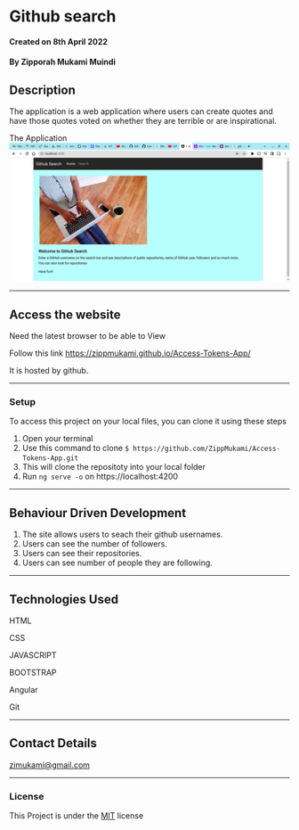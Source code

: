 # Github search


#### Created on 8th April 2022
#### By Zipporah Mukami Muindi

## Description 
The application is a web application where users can create quotes and have those quotes voted on whether they are terrible or are inspirational. 



The Application
![Preview](./src/assets/Screenshot%20from%202022-04-20%2005-35-58.png)

---

## Access the website
Need the latest browser to be able to View

Follow this link https://zippmukami.github.io/Access-Tokens-App/

It is hosted by github.

---

### Setup
To access this project on your local files, you can clone it using these steps
1. Open your terminal
1. Use this command to clone `$ https://github.com/ZippMukami/Access-Tokens-App.git`
1. This will clone the repositoty into your local folder
1. Run `ng serve -o` on https://localhost:4200

---

## Behaviour Driven Development
1. The site allows users to seach their github usernames.
2. Users can see the number of followers.
3. Users can see their repositories.
4. Users can see number of people they are following.



---

## Technologies Used
HTML

CSS

JAVASCRIPT

BOOTSTRAP

Angular

Git

---

## Contact Details
zimukami@gmail.com


---

### License
This Project is under the [MIT](LICENCE) license
